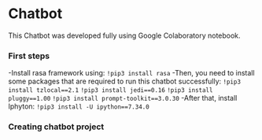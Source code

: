 # Chatbot
This Chatbot was developed fully using Google Colaboratory notebook.

### First steps
-Install rasa framework using: `!pip3 install rasa`
-Then, you need to install some packages that are required to run this chatbot successfully:
  `!pip3 install tzlocal==2.1`
  `!pip3 install jedi==0.16`
  `!pip3 install pluggy==1.00`
  `!pip3 install prompt-toolkit==3.0.30`
-After that, install Iphyton: `!pip3 install -U ipython==7.34.0`

### Creating chatbot project




